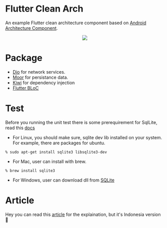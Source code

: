 # Flutter Clean Arch

An example Flutter clean architecture component based on [Android Architecture Component](https://developer.android.com/jetpack/guide).

<p align="center">
  <img src="screenshots/diagrams.png" />
</p>

# Package
- [Dio](https://pub.dev/packages/dio) for network services.
- [Moor](https://pub.dev/packages/moor) for persistance data.
- [Kiwi](https://pub.dev/packages/kiwi) for dependency injection
- [Flutter BLoC](https://pub.dev/packages/flutter_bloc)

# Test
Before you running the unit test there is some prerequirement for SqlLite, read this [docs](https://pub.dev/documentation/dart_sqlite3/latest/)

- For Linux, you should make sure, sqlite dev lib installed on your system. For example, there are packages for ubuntu.
```
% sudo apt-get install sqlite3 libsqlite3-dev
```
- For Mac, user can install with brew.
```
% brew install sqlite3 
```
- For Windows, user can download dll from [SQLite](https://www.sqlite.org/download.html)


# Article
Hey you can read this [article](https://medium.com/@derangga/flutter-clean-architecture-bloc-streams-89fc2c9146f) for the explaination, but it's Indonesia version 🙂